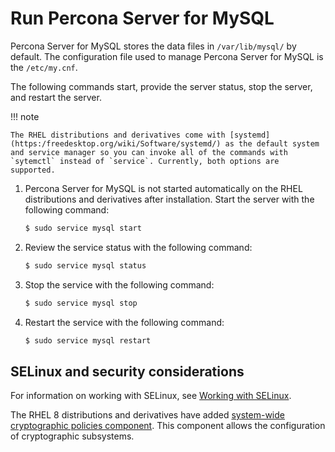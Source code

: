 # Run Percona Server for MySQL

Percona Server for MySQL stores the data files in `/var/lib/mysql/` by
default. The configuration file used to manage Percona Server for MySQL is the `/etc/my.cnf`.

The following commands start, provide the server status, stop the server, and restart the server.

!!! note

    The RHEL distributions and derivatives come with [systemd](https:/freedesktop.org/wiki/Software/systemd/) as the default system and service manager so you can invoke all of the commands with `sytemctl` instead of `service`. Currently, both options are supported.

1. Percona Server for MySQL is not started automatically on the RHEL distributions and derivatives after installation. Start the server with the following command:
	
	```{.bash data-prompt="$"}
	$ sudo service mysql start
	```

2. Review the service status with the following command:

	```{.bash data-prompt="$"}
	$ sudo service mysql status
	```

3. Stop the service with the following command:
	
	```{.bash data-prompt="$"}
	$ sudo service mysql stop
	```

4. Restart the service with the following command:

	```{.bash data-prompt="$"}
	$ sudo service mysql restart
	```

## SELinux and security considerations

For information on working with SELinux, see [Working with SELinux](../security/selinux.md).

The RHEL 8 distributions and derivatives have added [system-wide cryptographic policies component](https://access.redhat.com/documentation/en-us/red_hat_enterprise_linux/8/html/security_hardening/using-the-system-wide-cryptographic-policies_security-hardening). This component allows the configuration of cryptographic subsystems.
